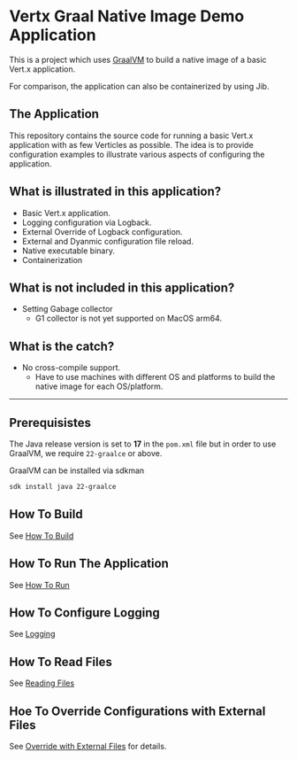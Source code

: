# Vertx Graal Native Image Demo Application

This is a project which uses [GraalVM](https://www.graalvm.org/) to build a native image of a basic Vert.x application.


For comparison, the application can also be containerized by using Jib.

## The Application

This repository contains the source code for running a basic Vert.x application with as few Verticles as possible.
The idea is to provide configuration examples to illustrate various aspects of configuring the application.


## What is illustrated in this application?

- Basic Vert.x application.
- Logging configuration via Logback.
- External Override of Logback configuration.
- External and Dyanmic configuration file reload.
- Native executable binary.
- Containerization


## What is not included in this application?
- Setting Gabage collector
    - G1 collector is not yet supported on MacOS arm64.


## What is the catch?
- No cross-compile support.
    - Have to use machines with different OS and platforms to  build the native image for each OS/platform.


---


## Prerequisistes

The Java release version is set to **17** in the `pom.xml` file but in order to use GraalVM, we require `22-graalce` or above.

GraalVM can be installed via sdkman

```bash
sdk install java 22-graalce
```



## How To Build

See [How To Build](./docs/build.md)

## How To Run The Application

See [How To Run](./docs/execution.md)

## How To Configure Logging

See [Logging](./docs/logging.md)

## How To Read Files

See [Reading Files](./docs/reading_files.md)

## Hoe To Override Configurations with External Files

See [Override with External Files](./docs/external_files.md) for details.


<br>
